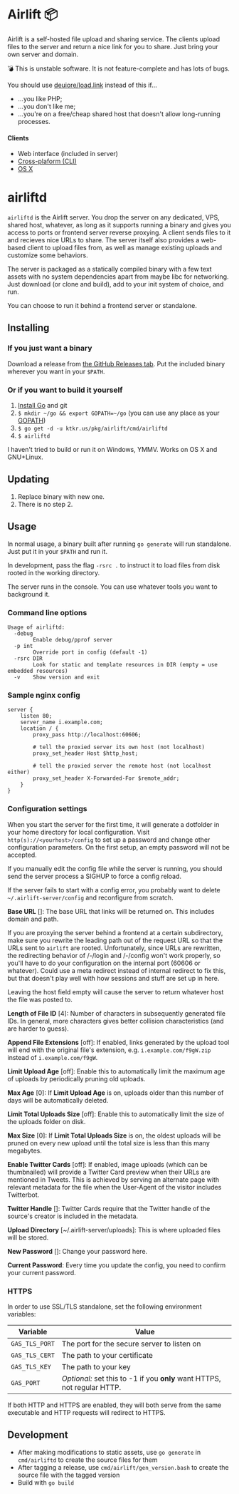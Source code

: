 # Airlift :package:

Airlift is a self-hosted file upload and sharing service. The clients upload
files to the server and return a nice link for you to share. Just bring your
own server and domain.

:bomb: This is unstable software. It is not feature-complete and has lots of bugs.

You should use [deuiore/load.link](https://github.com/deuiore/load.link)
instead of this if...

- ...you like PHP;
- ...you don't like me;
- ...you're on a free/cheap shared host that doesn't allow long-running
  processes.

#### Clients

- Web interface (included in server)
- [Cross-plaform (CLI)][cli]
- [OS X][osx]

[cli]: https://github.com/moshee/lift
[osx]: https://github.com/moshee/AirliftOSX

# airliftd

`airliftd` is the Airlift server. You drop the server on any dedicated, VPS,
shared host, whatever, as long as it supports running a binary and gives you
access to ports or frontend server reverse proxying. A client sends files to it
and recieves nice URLs to share. The server itself also provides a web-based
client to upload files from, as well as manage existing uploads and customize
some behaviors.

The server is packaged as a statically compiled binary with a few text assets
with no system dependencies apart from maybe libc for networking. Just download
(or clone and build), add to your init system of choice, and run.

You can choose to run it behind a frontend server or standalone. 

## Installing

### If you just want a binary

Download a release from [the GitHub Releases tab][1]. Put the included binary
wherever you want in your `$PATH`.

[1]: https://github.com/moshee/airlift/releases

### Or if you want to build it yourself

1. [Install Go](http://golang.org/doc/install) and git
2. `$ mkdir ~/go && export GOPATH=~/go` (you can use any place as your [GOPATH][2])
3. `$ go get -d -u ktkr.us/pkg/airlift/cmd/airliftd`
4. `$ airliftd`

[2]: https://github.com/golang/go/wiki/GOPATH

I haven't tried to build or run it on Windows, YMMV. Works on OS X and
GNU+Linux.

## Updating

1. Replace binary with new one.
2. There is no step 2.

## Usage

In normal usage, a binary built after running `go generate` will run
standalone. Just put it in your `$PATH` and run it.

In development, pass the flag `-rsrc .` to instruct it to load files from disk
rooted in the working directory.

The server runs in the console. You can use whatever tools you want to
background it.

### Command line options

```
Usage of airliftd:
  -debug
        Enable debug/pprof server
  -p int
        Override port in config (default -1)
  -rsrc DIR
        Look for static and template resources in DIR (empty = use embedded resources)
  -v    Show version and exit
```

### Sample nginx config

```nginx
server {
	listen 80;
	server_name i.example.com;
	location / {
		proxy_pass http://localhost:60606;

		# tell the proxied server its own host (not localhost)
		proxy_set_header Host $http_host;

		# tell the proxied server the remote host (not localhost either)
		proxy_set_header X-Forwarded-For $remote_addr;
	}
}
```

### Configuration settings

When you start the server for the first time, it will generate a dotfolder in
your home directory for local configuration. Visit
`http(s)://<yourhost>/config` to set up a password and change other
configuration parameters. On the first setup, an empty password will not be
accepted.

If you manually edit the config file while the server is running, you should
send the server process a SIGHUP to force a config reload.

If the server fails to start with a config error, you probably want to delete
`~/.airlift-server/config` and reconfigure from scratch.

**Base URL** []: The base URL that links will be returned on. This includes domain
and path.

If you are proxying the server behind a frontend at a certain subdirectory,
make sure you rewrite the leading path out of the request URL so that the URLs
sent to `airlift` are rooted. Unfortunately, since URLs are rewritten, the
redirecting behavior of /-/login and /-/config won't work properly, so you'll have
to do your configuration on the internal port (60606 or whatever). Could use a
meta redirect instead of internal redirect to fix this, but that doesn't play
well with how sessions and stuff are set up in here.

Leaving the host field empty will cause the server to return whatever host the
file was posted to.

**Length of File ID** [4]: Number of characters in subsequently generated file
IDs. In general, more characters gives better collision characteristics (and
are harder to guess).

**Append File Extensions** [off]: If enabled, links generated by the upload
tool will end with the original file's extension, e.g.
`i.example.com/f9gW.zip` instead of `i.example.com/f9gW`.

**Limit Upload Age** [off]: Enable this to automatically limit the maximum age
of uploads by periodically pruning old uploads.

**Max Age** [0]: If **Limit Upload Age** is on, uploads older than this number
of days will be automatically deleted.

**Limit Total Uploads Size** [off]: Enable this to automatically limit the size
of the uploads folder on disk.

**Max Size** [0]: If **Limit Total Uploads Size** is on, the oldest uploads
will be pruned on every new upload until the total size is less than this many
megabytes.

**Enable Twitter Cards** [off]: If enabled, image uploads (which can be
thumbnailed) will provide a Twitter Card preview when their URLs are
mentioned in Tweets. This is achieved by serving an alternate page with
relevant metadata for the file when the User-Agent of the visitor includes
Twitterbot.

**Twitter Handle** []: Twitter Cards require that the Twitter handle of the
source's creator is included in the metadata.

**Upload Directory** [~/.airlift-server/uploads]: This is where uploaded files
will be stored.

**New Password** []: Change your password here.

**Current Password**: Every time you update the config, you need to confirm
your current password.

### HTTPS

In order to use SSL/TLS standalone, set the following environment variables:

 Variable       | Value
----------------|---------------------------------------------
 `GAS_TLS_PORT` | The port for the secure server to listen on
 `GAS_TLS_CERT` | The path to your certificate
 `GAS_TLS_KEY`  | The path to your key
 `GAS_PORT`     | *Optional:* set this to -1 if you **only** want HTTPS, not regular HTTP.

If both HTTP and HTTPS are enabled, they will both serve from the same
executable and HTTP requests will redirect to HTTPS.

## Development

- After making modifications to static assets, use `go generate` in `cmd/airliftd`
  to create the source files for them
- After tagging a release, use `cmd/airlift/gen_version.bash` to create the
  source file with the tagged version
- Build with `go build`
